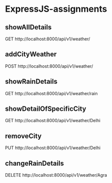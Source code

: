 # ExpressJS-assignments

## showAllDetails
GET http://localhost:8000/api/v1/weather/
## addCityWeather
POST http://localhost:8000/api/v1/weather/


## showRainDetails
GET http://localhost:8000/api/v1/weather/rain


## showDetailOfSpecificCity
GET http://localhost:8000/api/v1/weather/Delhi
## removeCity
PUT http://localhost:8000/api/v1/weather/Delhi
## changeRainDetails
DELETE http://localhost:8000/api/v1/weather/Agra

